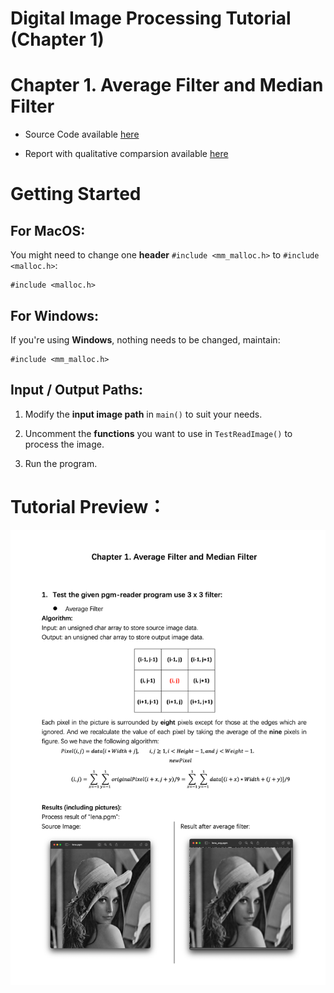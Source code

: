 Digital Image Processing Tutorial (Chapter 1)
=============================================

Chapter 1. Average Filter and Median Filter
===========================================

* Source Code available [here](https://github.com/Wilson-ZheLin/Introduction-to-Digital-Image-Processing/blob/main/1.%20Average%20Filter%20and%20Median%20Filter/src/main.cpp)

* Report with qualitative comparsion available [here](https://github.com/Wilson-ZheLin/Introduction-to-Digital-Image-Processing/blob/main/1.%20Average%20Filter%20and%20Median%20Filter/Chapter%201.%20Average%20Filter%20and%20Median%20Filter.pdf)

Getting Started
===============

For MacOS:
----------
You might need to change one **header** `#include <mm_malloc.h>` to `#include <malloc.h>`:

```
#include <malloc.h>
```

For Windows:
------------
If you're using **Windows**, nothing needs to be changed, maintain:

```
#include <mm_malloc.h>
```

Input / Output Paths:
---------------------

1. Modify the **input image path** in `main()` to suit your needs.

2. Uncomment the **functions** you want to use in `TestReadImage()` to process the image.

3. Run the program.

Tutorial Preview：
=================

![image](../static/ch1.png)
